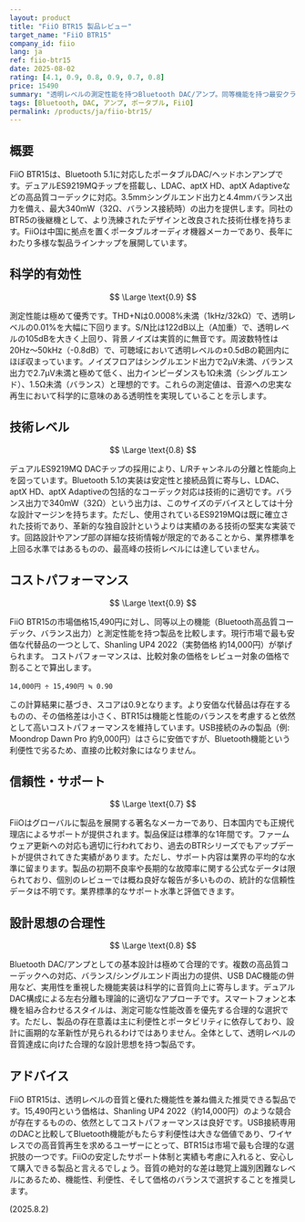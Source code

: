 ```yaml
---
layout: product
title: "FiiO BTR15 製品レビュー"
target_name: "FiiO BTR15"
company_id: fiio
lang: ja
ref: fiio-btr15
date: 2025-08-02
rating: [4.1, 0.9, 0.8, 0.9, 0.7, 0.8]
price: 15490
summary: "透明レベルの測定性能を持つBluetooth DAC/アンプ。同等機能を持つ最安クラスの製品との比較により、コストパフォーマンスも良好です。"
tags: [Bluetooth, DAC, アンプ, ポータブル, FiiO]
permalink: /products/ja/fiio-btr15/
---
```


## 概要

FiiO BTR15は、Bluetooth 5.1に対応したポータブルDAC/ヘッドホンアンプです。デュアルES9219MQチップを搭載し、LDAC、aptX HD、aptX Adaptiveなどの高品質コーデックに対応。3.5mmシングルエンド出力と4.4mmバランス出力を備え、最大340mW（32Ω、バランス接続時）の出力を提供します。同社のBTR5の後継機として、より洗練されたデザインと改良された技術仕様を持ちます。FiiOは中国に拠点を置くポータブルオーディオ機器メーカーであり、長年にわたり多様な製品ラインナップを展開しています。

## 科学的有効性

$$ \Large \text{0.9} $$

測定性能は極めて優秀です。THD+Nは0.0008%未満（1kHz/32kΩ）で、透明レベルの0.01%を大幅に下回ります。S/N比は122dB以上（A加重）で、透明レベルの105dBを大きく上回り、背景ノイズは実質的に無音です。周波数特性は20Hz～50kHz（-0.8dB）で、可聴域において透明レベルの±0.5dBの範囲内にほぼ収まっています。ノイズフロアはシングルエンド出力で2µV未満、バランス出力で2.7µV未満と極めて低く、出力インピーダンスも1Ω未満（シングルエンド）、1.5Ω未満（バランス）と理想的です。これらの測定値は、音源への忠実な再生において科学的に意味のある透明性を実現していることを示します。

## 技術レベル

$$ \Large \text{0.8} $$

デュアルES9219MQ DACチップの採用により、L/Rチャンネルの分離と性能向上を図っています。Bluetooth 5.1の実装は安定性と接続品質に寄与し、LDAC、aptX HD、aptX Adaptiveの包括的なコーデック対応は技術的に適切です。バランス出力で340mW（32Ω）という出力は、このサイズのデバイスとしては十分な設計マージンを持ちます。ただし、使用されているES9219MQは既に確立された技術であり、革新的な独自設計というよりは実績のある技術の堅実な実装です。回路設計やアンプ部の詳細な技術情報が限定的であることから、業界標準を上回る水準ではあるものの、最高峰の技術レベルには達していません。

## コストパフォーマンス

$$ \Large \text{0.9} $$

FiiO BTR15の市場価格15,490円に対し、同等以上の機能（Bluetooth高品質コーデック、バランス出力）と測定性能を持つ製品を比較します。現行市場で最も安価な代替品の一つとして、Shanling UP4 2022（実勢価格 約14,000円）が挙げられます。
コストパフォーマンスは、比較対象の価格をレビュー対象の価格で割ることで算出します。

`14,000円 ÷ 15,490円 ≒ 0.90`

この計算結果に基づき、スコアは0.9となります。より安価な代替品は存在するものの、その価格差は小さく、BTR15は機能と性能のバランスを考慮すると依然として高いコストパフォーマンスを維持しています。USB接続のみの製品（例: Moondrop Dawn Pro 約9,000円）はさらに安価ですが、Bluetooth機能という利便性で劣るため、直接の比較対象にはなりません。

## 信頼性・サポート

$$ \Large \text{0.7} $$

FiiOはグローバルに製品を展開する著名なメーカーであり、日本国内でも正規代理店によるサポートが提供されます。製品保証は標準的な1年間です。ファームウェア更新への対応も適切に行われており、過去のBTRシリーズでもアップデートが提供されてきた実績があります。ただし、サポート内容は業界の平均的な水準に留まります。製品の初期不良率や長期的な故障率に関する公式なデータは限られており、個別のレビューでは概ね良好な報告が多いものの、統計的な信頼性データは不明です。業界標準的なサポート水準と評価できます。

## 設計思想の合理性

$$ \Large \text{0.8} $$

Bluetooth DAC/アンプとしての基本設計は極めて合理的です。複数の高品質コーデックへの対応、バランス/シングルエンド両出力の提供、USB DAC機能の併用など、実用性を重視した機能実装は科学的に音質向上に寄与します。デュアルDAC構成による左右分離も理論的に適切なアプローチです。スマートフォンと本機を組み合わせるスタイルは、測定可能な性能改善を優先する合理的な選択です。ただし、製品の存在意義は主に利便性とポータビリティに依存しており、設計に画期的な革新性が見られるわけではありません。全体として、透明レベルの音質達成に向けた合理的な設計思想を持つ製品です。

## アドバイス

FiiO BTR15は、透明レベルの音質と優れた機能性を兼ね備えた推奨できる製品です。15,490円という価格は、Shanling UP4 2022（約14,000円）のような競合が存在するものの、依然としてコストパフォーマンスは良好です。USB接続専用のDACと比較してBluetooth機能がもたらす利便性は大きな価値であり、ワイヤレスでの高音質再生を求めるユーザーにとって、BTR15は市場で最も合理的な選択肢の一つです。FiiOの安定したサポート体制と実績も考慮に入れると、安心して購入できる製品と言えるでしょう。音質の絶対的な差は聴覚上識別困難なレベルにあるため、機能性、利便性、そして価格のバランスで選択することを推奨します。

(2025.8.2)
